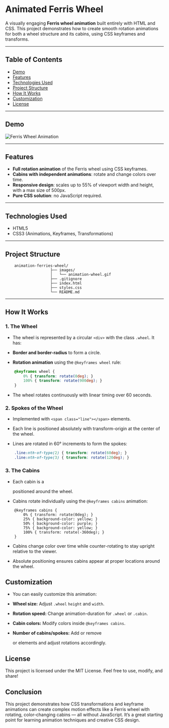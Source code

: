 # Animated Ferris Wheel

A visually engaging **Ferris wheel animation** built entirely with HTML and CSS. This project demonstrates how to create smooth rotation animations for both a wheel structure and its cabins, using CSS keyframes and transforms.

---

## Table of Contents

- [Demo](#demo)  
- [Features](#features)  
- [Technologies Used](#technologies-used)  
- [Project Structure](#project-structure)  
- [How It Works](#how-it-works)  
- [Customization](#customization)  
- [License](#license)  

---

## Demo

![Ferris Wheel Animation](images/animation-wheel.gif)  


---

## Features

- **Full rotation animation** of the Ferris wheel using CSS keyframes.  
- **Cabins with independent animations**: rotate and change colors over time.  
- **Responsive design**: scales up to 55% of viewport width and height, with a max size of 500px.  
- **Pure CSS solution**: no JavaScript required.  

---

## Technologies Used

- HTML5  
- CSS3 (Animations, Keyframes, Transformations)  

---

## Project Structure
```
    animation-ferries-wheel/
                    ├── images/
                    │   └── animation-wheel.gif
                    ├── .gitignore
                    ├── index.html
                    ├── styles.css
                    └── README.md
```

---

## How It Works

### 1. The Wheel

- The wheel is represented by a circular `<div>` with the class `.wheel`. It has:

- **Border and border-radius** to form a circle.
- **Rotation animation** using the `@keyframes wheel` rule:

```css
    @keyframes wheel {
        0% { transform: rotate(0deg); }
        100% { transform: rotate(900deg); }
    }
```
- The wheel rotates continuously with linear timing over 60 seconds.

### 2. Spokes of the Wheel
- Implemented with `<span class="line"></span>` elements.

- Each line is positioned absolutely with transform-origin at the center of the wheel.

- Lines are rotated in 60° increments to form the spokes:

```css
    .line:nth-of-type(2) { transform: rotate(60deg); }
    .line:nth-of-type(3) { transform: rotate(120deg); }
```


### 3. The Cabins
- Each cabin is a <div class="cabin"></div> positioned around the wheel.

- Cabins rotate individually using the `@keyframes cabins` animation:

```
    @keyframes cabins {
        0% { transform: rotate(0deg); }
        25% { background-color: yellow; }
        50% { background-color: purple; }
        75% { background-color: yellow; }
        100% { transform: rotate(-360deg); }
    }
```

- Cabins change color over time while counter-rotating to stay upright relative to the viewer.

- Absolute positioning ensures cabins appear at proper locations around the wheel.

## Customization
- You can easily customize this animation:

- **Wheel size:** Adjust `.wheel` `height` and `width`.

- **Rotation speed:** Change animation-duration for `.wheel` or `.cabin`.

- **Cabin colors:** Modify colors inside `@keyframes cabins`.

- **Number of cabins/spokes:** Add or remove <div class="cabin"> or <span class="line"> elements and adjust rotations accordingly.

## License
This project is licensed under the MIT License. Feel free to use, modify, and share!

## Conclusion
This project demonstrates how CSS transformations and keyframe animations can create complex motion effects like a Ferris wheel with rotating, color-changing cabins — all without JavaScript. It’s a great starting point for learning animation techniques and creative CSS design.